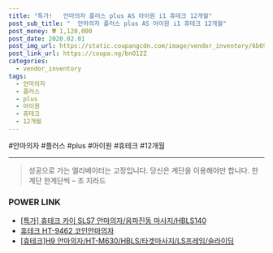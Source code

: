 ```yaml
--- 
title: "특가!   안마의자 플러스 plus AS 아이원 i1 휴테크 12개월" 
post_sub_title: "  안마의자 플러스 plus AS 아이원 i1 휴테크 12개월" 
post_money: ₩ 1,120,000 
post_date: 2020.02.01 
post_img_url: https://static.coupangcdn.com/image/vendor_inventory/6b69/ce2b82bd3cfdfecdfafac705a0b677dee47f701fd76ac53ceb16ea924726.jpg 
post_link_url: https://coupa.ng/bnO12Z 
categories: 
  - vendor_inventory 
tags: 
  - 안마의자 
  - 플러스 
  - plus 
  - 아이원 
  - 휴테크 
  - 12개월 
--- 
```

  #안마의자 #플러스 #plus #아이원 #휴테크 #12개월 
<hr> 

> 성공으로 가는 엘리베이터는 고장입니다. 당신은 계단을 이용해야만 합니다. 한계단 한계단씩 – 조 지라드 


### POWER LINK

* <a href="https://blog.naver.com/santokki14/221792218450" target="_blank">[특가] 휴테크 카이 SLS7 안마의자/음파진동 마사지/HBLS140</a>
* <a href="https://blog.naver.com/santokki14/221784121326" target="_blank">휴테크 HT-9462 코인안마의자</a>
* <a href="https://blog.naver.com/sakai111/221784076909" target="_blank">[휴테크]H9 안마의자/HT-M630/HBLS/타겟마사지/LS프레임/슬라이딩</a>
